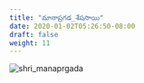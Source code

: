 ```yaml
---
title: "మానాప్రగడ_శేషసాయి"
date: 2020-01-02T05:26:50-08:00
draft: false
weight: 11
---
```


![shri_manaprgada](https://te.wikipedia.org/wiki/%E0%B0%AE%E0%B0%BE%E0%B0%A8%E0%B0%BE%E0%B0%AA%E0%B1%8D%E0%B0%B0%E0%B0%97%E0%B0%A1_%E0%B0%B6%E0%B1%87%E0%B0%B7%E0%B0%B8%E0%B0%BE%E0%B0%AF%E0%B0%BF#/media/%E0%B0%A6%E0%B0%B8%E0%B1%8D%E0%B0%A4%E0%B1%8D%E0%B0%B0%E0%B0%82:Manapragada_seshasai.jpg)